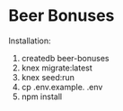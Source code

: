 # Beer Bonuses

Installation:

1. createdb beer-bonuses
1. knex migrate:latest
1. knex seed:run
1. cp .env.example. .env
1. npm install
